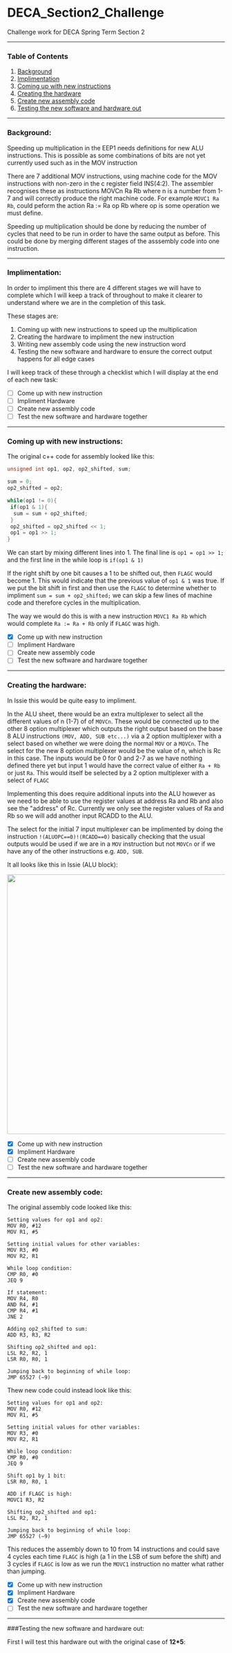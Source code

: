 # DECA_Section2_Challenge
Challenge work for DECA Spring Term Section 2

---

### Table of Contents

 1. [Background](#background)
 2. [Implimentation](#implimentation)
 3. [Coming up with new instructions](#coming-up-with-new-instructions)
 4. [Creating the hardware](#creating-the-hardware)
 5. [Create new assembly code](#create-new-assembly-code)
 6. [Testing the new software and hardware out](#Testing-the-new-software-and-hardware-out)

---
### Background:
Speeding up multiplication in the EEP1 needs definitions for new ALU instructions. This is possible as some combinations of bits are not yet currently used such as in the MOV instruction

There are 7 additional MOV instructions, using machine code for the MOV instructions with non-zero in the c register field INS(4:2). The assembler recognises these as instructions MOVCn Ra Rb where n is a number from 1-7 and will correctly produce the right machine code. For example ```MOVC1 Ra Rb```, could peform the action Ra := Ra op Rb where op is some operation we must define.

Speeding up multiplication should be done by reducing the number of cycles that need to be run in order to have the same output as before. This could be done by merging different stages of the asssembly code into one instruction.

---

### Implimentation:
In order to impliment this there are 4 different stages we will have to complete which I will keep a track of throughout to make it clearer to understand where we are in the completion of this task.

These stages are:

1) Coming up with new instructions to speed up the multiplication
2) Creating the hardware to impliment the new instruction
3) Writing new assembly code using the new instruction word
4) Testing the new software and hardware to ensure the correct output happens for all edge cases

I will keep track of these through a checklist which I will display at the end of each new task:

- [ ] Come up with new instruction
- [ ] Impliment Hardware
- [ ] Create new assembly code
- [ ] Test the new software and hardware together

---

### Coming up with new instructions:

The original c++ code for assembly looked like this:

```cpp
unsigned int op1, op2, op2_shifted, sum;

sum = 0;
op2_shifted = op2;

while(op1 != 0){
 if(op1 & 1){
  sum = sum + op2_shifted;
 }
 op2_shifted = op2_shifted << 1;
 op1 = op1 >> 1;
}
```

We can start by mixing different lines into 1. The final line is ```op1 = op1 >> 1;``` and the first line in the while loop is ```if(op1 & 1)```

If the right shift by one bit causes a 1 to be shifted out, then ```FLAGC``` would become 1. This would indicate that the previous value of ```op1 & 1``` was true. If we put the bit shift in first and then use the ```FLAGC``` to determine whether to impliment ```sum = sum + op2_shifted;``` we can skip a few lines of machine code and therefore cycles in the multiplication.

The way we would do this is with a new instruction ```MOVC1 Ra Rb``` which would complete ```Ra := Ra + Rb``` only if ```FLAGC``` was high. 

- [x] Come up with new instruction
- [ ] Impliment Hardware
- [ ] Create new assembly code
- [ ] Test the new software and hardware together

---

### Creating the hardware:

In Issie this would be quite easy to impliment. 

In the ALU sheet, there would be an extra multiplexer to select all the different values of n (1-7) of of ```MOVCn```. These would be connected up to the other 8 option multiplexer which outputs the right output based on the base 8 ALU instructions ```(MOV, ADD, SUB etc...)``` via a 2 option multiplexer with a select based on whether we were doing the normal ```MOV``` or a ```MOVCn```. The select for the new 8 option multiplexer would be the value of n, which is Rc in this case. The inputs would be 0 for 0 and 2-7 as we have nothing defined there yet but input 1 would have the correct value of either ```Ra + Rb``` or just ```Ra```. This would itself be selected by a 2 option multiplexer with a select of ```FLAGC```

Implementing this does require additional inputs into the ALU however as we need to be able to use the register values at address Ra and Rb and also see the "address" of Rc. Currently we only see the register values of Ra and Rb so we will add another input RCADD to the ALU. 

The select for the initial 7 input multiplexer can be implimented by doing the instruction ```!(ALUOPC==0)!(RCADD==0)``` basically checking that the usual outputs would be used if we are in a ```MOV``` instruction but not ```MOVCn``` or if we have any of the other instructions e.g. ```ADD, SUB```.

It all looks like this in Issie (ALU block):

<p align="center">
  <img src="https://github.com/user-attachments/assets/1b5d02e5-7a19-401a-9531-bbbf1d9c9053" width="600"/>
</p>

- [x] Come up with new instruction
- [x] Impliment Hardware
- [ ] Create new assembly code
- [ ] Test the new software and hardware together

---

### Create new assembly code:

The original assembly code looked like this:

```
Setting values for op1 and op2:
MOV R0, #12
MOV R1, #5

Setting initial values for other variables:
MOV R3, #0
MOV R2, R1

While loop condition:
CMP R0, #0
JEQ 9

If statement:
MOV R4, R0
AND R4, #1
CMP R4, #1
JNE 2

Adding op2_shifted to sum:
ADD R3, R3, R2

Shifting op2_shifted and op1:
LSL R2, R2, 1
LSR R0, R0, 1

Jumping back to beginning of while loop:
JMP 65527 (−9)
```

Thew new code could instead look like this:

```
Setting values for op1 and op2:
MOV R0, #12
MOV R1, #5

Setting initial values for other variables:
MOV R3, #0
MOV R2, R1

While loop condition:
CMP R0, #0
JEQ 9

Shift op1 by 1 bit:
LSR R0, R0, 1

ADD if FLAGC is high:
MOVC1 R3, R2

Shifting op2_shifted and op1:
LSL R2, R2, 1

Jumping back to beginning of while loop:
JMP 65527 (−9)
```

This reduces the assembly down to 10 from 14 instructions and could save 4 cycles each time ```FLAGC``` is high (a 1 in the LSB of sum before the shift) and 3 cycles if ```FLAGC``` is low as we run the ```MOVC1``` instruction no matter what rather than jumping.

- [x] Come up with new instruction
- [x] Impliment Hardware
- [x] Create new assembly code
- [ ] Test the new software and hardware together

---

###Testing the new software and hardware out:

First I will test this hardware out with the original case of __12*5__:

